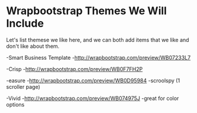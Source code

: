 Wrapbootstrap Themes We Will Include
===

Let's list themese we like here, and we can both add items that we like and don't like about them.

-Smart Business Template
-http://wrapbootstrap.com/preview/WB07233L7

-Crisp
-http://wrapbootstrap.com/preview/WB0F7FH2P

-easure
-http://wrapbootstrap.com/preview/WB0D95984
-scroolspy (1 scroller page)

-Vivid
-http://wrapbootstrap.com/preview/WB074975J
-great for color options
